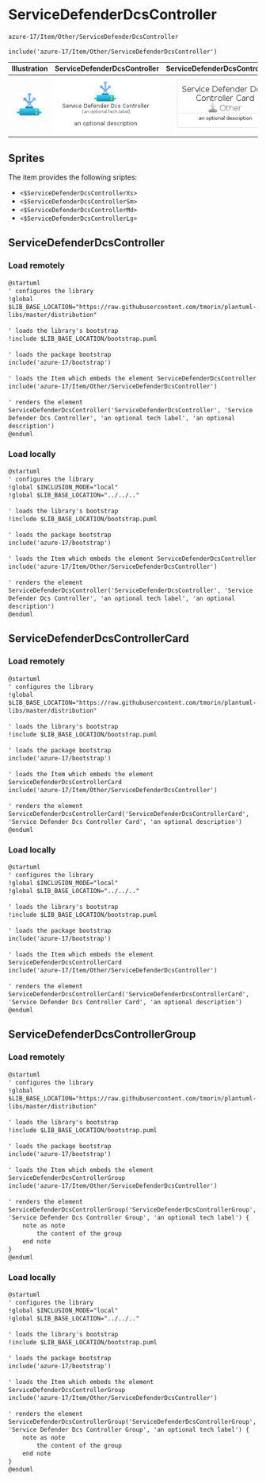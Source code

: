 # ServiceDefenderDcsController


```text
azure-17/Item/Other/ServiceDefenderDcsController
```

```text
include('azure-17/Item/Other/ServiceDefenderDcsController')
```



| Illustration | ServiceDefenderDcsController | ServiceDefenderDcsControllerCard | ServiceDefenderDcsControllerGroup |
| :---: | :---: | :---: | :---: |
| ![illustration for Illustration](../../../azure-17/Item/Other/ServiceDefenderDcsController.png) | ![illustration for ServiceDefenderDcsController](../../../azure-17/Item/Other/ServiceDefenderDcsController.Local.png) | ![illustration for ServiceDefenderDcsControllerCard](../../../azure-17/Item/Other/ServiceDefenderDcsControllerCard.Local.png) | ![illustration for ServiceDefenderDcsControllerGroup](../../../azure-17/Item/Other/ServiceDefenderDcsControllerGroup.Local.png) |



## Sprites
The item provides the following sriptes:

- `<$ServiceDefenderDcsControllerXs>`
- `<$ServiceDefenderDcsControllerSm>`
- `<$ServiceDefenderDcsControllerMd>`
- `<$ServiceDefenderDcsControllerLg>`





## ServiceDefenderDcsController

### Load remotely
```plantuml
@startuml
' configures the library
!global $LIB_BASE_LOCATION="https://raw.githubusercontent.com/tmorin/plantuml-libs/master/distribution"

' loads the library's bootstrap
!include $LIB_BASE_LOCATION/bootstrap.puml

' loads the package bootstrap
include('azure-17/bootstrap')

' loads the Item which embeds the element ServiceDefenderDcsController
include('azure-17/Item/Other/ServiceDefenderDcsController')

' renders the element
ServiceDefenderDcsController('ServiceDefenderDcsController', 'Service Defender Dcs Controller', 'an optional tech label', 'an optional description')
@enduml
```

### Load locally
```plantuml
@startuml
' configures the library
!global $INCLUSION_MODE="local"
!global $LIB_BASE_LOCATION="../../.."

' loads the library's bootstrap
!include $LIB_BASE_LOCATION/bootstrap.puml

' loads the package bootstrap
include('azure-17/bootstrap')

' loads the Item which embeds the element ServiceDefenderDcsController
include('azure-17/Item/Other/ServiceDefenderDcsController')

' renders the element
ServiceDefenderDcsController('ServiceDefenderDcsController', 'Service Defender Dcs Controller', 'an optional tech label', 'an optional description')
@enduml
```

## ServiceDefenderDcsControllerCard

### Load remotely
```plantuml
@startuml
' configures the library
!global $LIB_BASE_LOCATION="https://raw.githubusercontent.com/tmorin/plantuml-libs/master/distribution"

' loads the library's bootstrap
!include $LIB_BASE_LOCATION/bootstrap.puml

' loads the package bootstrap
include('azure-17/bootstrap')

' loads the Item which embeds the element ServiceDefenderDcsControllerCard
include('azure-17/Item/Other/ServiceDefenderDcsController')

' renders the element
ServiceDefenderDcsControllerCard('ServiceDefenderDcsControllerCard', 'Service Defender Dcs Controller Card', 'an optional description')
@enduml
```

### Load locally
```plantuml
@startuml
' configures the library
!global $INCLUSION_MODE="local"
!global $LIB_BASE_LOCATION="../../.."

' loads the library's bootstrap
!include $LIB_BASE_LOCATION/bootstrap.puml

' loads the package bootstrap
include('azure-17/bootstrap')

' loads the Item which embeds the element ServiceDefenderDcsControllerCard
include('azure-17/Item/Other/ServiceDefenderDcsController')

' renders the element
ServiceDefenderDcsControllerCard('ServiceDefenderDcsControllerCard', 'Service Defender Dcs Controller Card', 'an optional description')
@enduml
```

## ServiceDefenderDcsControllerGroup

### Load remotely
```plantuml
@startuml
' configures the library
!global $LIB_BASE_LOCATION="https://raw.githubusercontent.com/tmorin/plantuml-libs/master/distribution"

' loads the library's bootstrap
!include $LIB_BASE_LOCATION/bootstrap.puml

' loads the package bootstrap
include('azure-17/bootstrap')

' loads the Item which embeds the element ServiceDefenderDcsControllerGroup
include('azure-17/Item/Other/ServiceDefenderDcsController')

' renders the element
ServiceDefenderDcsControllerGroup('ServiceDefenderDcsControllerGroup', 'Service Defender Dcs Controller Group', 'an optional tech label') {
    note as note
        the content of the group
    end note
}
@enduml
```

### Load locally
```plantuml
@startuml
' configures the library
!global $INCLUSION_MODE="local"
!global $LIB_BASE_LOCATION="../../.."

' loads the library's bootstrap
!include $LIB_BASE_LOCATION/bootstrap.puml

' loads the package bootstrap
include('azure-17/bootstrap')

' loads the Item which embeds the element ServiceDefenderDcsControllerGroup
include('azure-17/Item/Other/ServiceDefenderDcsController')

' renders the element
ServiceDefenderDcsControllerGroup('ServiceDefenderDcsControllerGroup', 'Service Defender Dcs Controller Group', 'an optional tech label') {
    note as note
        the content of the group
    end note
}
@enduml
```

